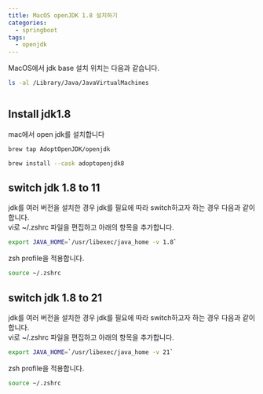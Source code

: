 ```yaml
---
title: MacOS openJDK 1.8 설치하기
categories:
  - springboot
tags: 
  - openjdk
---
```


MacOS에서 jdk base 설치 위치는 다음과 같습니다.  

```bash
ls -al /Library/Java/JavaVirtualMachines
```

<figure style="width: 100%" class="align-left">
  <img src="{{ site.url }}{{ site.baseurl }}/assets/images/springboot/install_java_base_home.png" alt="">
  <figcaption></figcaption>
</figure>  



## Install jdk1.8
mac에서 open jdk를 설치합니다

```bash
brew tap AdoptOpenJDK/openjdk

brew install --cask adoptopenjdk8
```
## switch jdk 1.8 to 11
jdk를 여러 버전을 설치한 경우 jdk를 필요에 따라 switch하고자 하는 경우 다음과 같이 합니다.  
vi로 ~/.zshrc 파일을 편집하고 아래의 항목을 추가합니다.  
```bash
export JAVA_HOME=`/usr/libexec/java_home -v 1.8`
```

zsh profile을 적용합니다.  
```bash
source ~/.zshrc
```

## switch jdk 1.8 to 21
jdk를 여러 버전을 설치한 경우 jdk를 필요에 따라 switch하고자 하는 경우 다음과 같이 합니다.  
vi로 ~/.zshrc 파일을 편집하고 아래의 항목을 추가합니다.  


```bash
export JAVA_HOME=`/usr/libexec/java_home -v 21`
```

zsh profile을 적용합니다.
```bash
source ~/.zshrc
```

